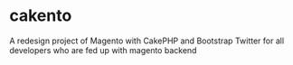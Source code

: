 cakento
=======

A redesign project of Magento with CakePHP and Bootstrap Twitter for all developers who are fed up with magento backend